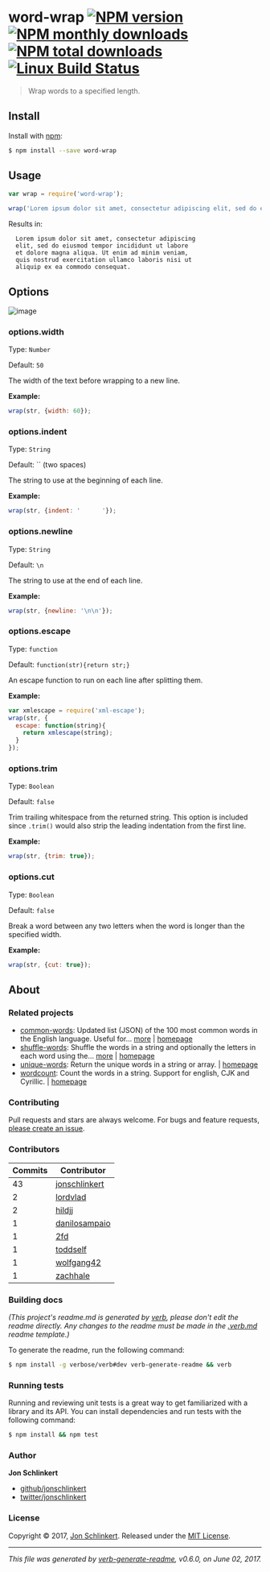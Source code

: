 # word-wrap [![NPM version](https://img.shields.io/npm/v/word-wrap.svg?style=flat)](https://www.npmjs.com/package/word-wrap) [![NPM monthly downloads](https://img.shields.io/npm/dm/word-wrap.svg?style=flat)](https://npmjs.org/package/word-wrap) [![NPM total downloads](https://img.shields.io/npm/dt/word-wrap.svg?style=flat)](https://npmjs.org/package/word-wrap) [![Linux Build Status](https://img.shields.io/travis/jonschlinkert/word-wrap.svg?style=flat&label=Travis)](https://travis-ci.org/jonschlinkert/word-wrap)

> Wrap words to a specified length.

## Install

Install with [npm](https://www.npmjs.com/):

```sh
$ npm install --save word-wrap
```

## Usage

```js
var wrap = require('word-wrap');

wrap('Lorem ipsum dolor sit amet, consectetur adipiscing elit, sed do eiusmod tempor incididunt ut labore et dolore magna aliqua. Ut enim ad minim veniam, quis nostrud exercitation ullamco laboris nisi ut aliquip ex ea commodo consequat.');
```

Results in:

```
  Lorem ipsum dolor sit amet, consectetur adipiscing
  elit, sed do eiusmod tempor incididunt ut labore
  et dolore magna aliqua. Ut enim ad minim veniam,
  quis nostrud exercitation ullamco laboris nisi ut
  aliquip ex ea commodo consequat.
```

## Options

![image](https://cloud.githubusercontent.com/assets/383994/6543728/7a381c08-c4f6-11e4-8b7d-b6ba197569c9.png)

### options.width

Type: `Number`

Default: `50`

The width of the text before wrapping to a new line.

**Example:**

```js
wrap(str, {width: 60});
```

### options.indent

Type: `String`

Default: `` (two spaces)

The string to use at the beginning of each line.

**Example:**

```js
wrap(str, {indent: '      '});
```

### options.newline

Type: `String`

Default: `\n`

The string to use at the end of each line.

**Example:**

```js
wrap(str, {newline: '\n\n'});
```

### options.escape

Type: `function`

Default: `function(str){return str;}`

An escape function to run on each line after splitting them.

**Example:**

```js
var xmlescape = require('xml-escape');
wrap(str, {
  escape: function(string){
    return xmlescape(string);
  }
});
```

### options.trim

Type: `Boolean`

Default: `false`

Trim trailing whitespace from the returned string. This option is included since `.trim()` would also strip the leading indentation from the first line.

**Example:**

```js
wrap(str, {trim: true});
```

### options.cut

Type: `Boolean`

Default: `false`

Break a word between any two letters when the word is longer than the specified width.

**Example:**

```js
wrap(str, {cut: true});
```

## About

### Related projects

* [common-words](https://www.npmjs.com/package/common-words): Updated list (JSON) of the 100 most common words in the English language. Useful for… [more](https://github.com/jonschlinkert/common-words) | [homepage](https://github.com/jonschlinkert/common-words "Updated list (JSON) of the 100 most common words in the English language. Useful for excluding these words from arrays.")
* [shuffle-words](https://www.npmjs.com/package/shuffle-words): Shuffle the words in a string and optionally the letters in each word using the… [more](https://github.com/jonschlinkert/shuffle-words) | [homepage](https://github.com/jonschlinkert/shuffle-words "Shuffle the words in a string and optionally the letters in each word using the Fisher-Yates algorithm. Useful for creating test fixtures, benchmarking samples, etc.")
* [unique-words](https://www.npmjs.com/package/unique-words): Return the unique words in a string or array. | [homepage](https://github.com/jonschlinkert/unique-words "Return the unique words in a string or array.")
* [wordcount](https://www.npmjs.com/package/wordcount): Count the words in a string. Support for english, CJK and Cyrillic. | [homepage](https://github.com/jonschlinkert/wordcount "Count the words in a string. Support for english, CJK and Cyrillic.")

### Contributing

Pull requests and stars are always welcome. For bugs and feature requests, [please create an issue](../../issues/new).

### Contributors

| **Commits** | **Contributor** | 
| --- | --- |
| 43 | [jonschlinkert](https://github.com/jonschlinkert) |
| 2 | [lordvlad](https://github.com/lordvlad) |
| 2 | [hildjj](https://github.com/hildjj) |
| 1 | [danilosampaio](https://github.com/danilosampaio) |
| 1 | [2fd](https://github.com/2fd) |
| 1 | [toddself](https://github.com/toddself) |
| 1 | [wolfgang42](https://github.com/wolfgang42) |
| 1 | [zachhale](https://github.com/zachhale) |

### Building docs

_(This project's readme.md is generated by [verb](https://github.com/verbose/verb-generate-readme), please don't edit the readme directly. Any changes to the readme must be made in the [.verb.md](.verb.md) readme template.)_

To generate the readme, run the following command:

```sh
$ npm install -g verbose/verb#dev verb-generate-readme && verb
```

### Running tests

Running and reviewing unit tests is a great way to get familiarized with a library and its API. You can install dependencies and run tests with the following command:

```sh
$ npm install && npm test
```

### Author

**Jon Schlinkert**

* [github/jonschlinkert](https://github.com/jonschlinkert)
* [twitter/jonschlinkert](https://twitter.com/jonschlinkert)

### License

Copyright © 2017, [Jon Schlinkert](https://github.com/jonschlinkert).
Released under the [MIT License](LICENSE).

***

_This file was generated by [verb-generate-readme](https://github.com/verbose/verb-generate-readme), v0.6.0, on June 02, 2017._